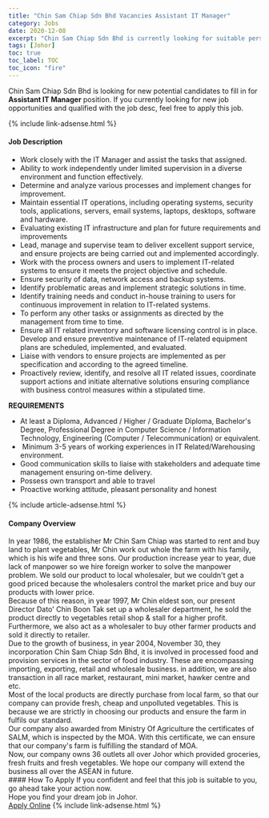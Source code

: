 ```yaml
---
title: "Chin Sam Chiap Sdn Bhd Vacancies Assistant IT Manager" 
category: Jobs 
date: 2020-12-08 
excerpt: "Chin Sam Chiap Sdn Bhd is currently looking for suitable person to fill in the Assistant IT Manager which positioned at Johor" 
tags: [Johor] 
toc: true 
toc_label: TOC 
toc_icon: "fire" 
--- 
```


<p>Chin Sam Chiap Sdn Bhd is looking for new potential candidates to fill in for <b>Assistant IT Manager</b> position. If you currently looking for new job opportunities and qualified with the job desc, feel free to apply this job.
</p>{% include link-adsense.html %} 
<div><div><div><h4>Job Description</h4></div></div><div><div><span><div><ul><li>Work closely with the IT Manager and assist the tasks that assigned.</li><li>Ability to work independently under limited supervision in a diverse environment and function effectively.</li><li>Determine and analyze various processes and implement changes for improvement.</li><li>Maintain essential IT operations, including operating systems, security tools, applications, servers, email systems, laptops, desktops, software and hardware.</li><li>Evaluating existing IT infrastructure and plan for future requirements and improvements</li><li>Lead, manage and supervise team to deliver excellent support service, and ensure projects are being carried out and implemented accordingly.</li><li>Work with the process owners and users to implement IT-related systems to ensure it meets the project objective and schedule.</li><li>Ensure security of data, network access and backup systems.</li><li>Identify problematic areas and implement strategic solutions in time.</li><li>Identify training needs and conduct in-house training to users for continuous improvement in relation to IT-related systems.</li><li>To perform any other tasks or assignments as directed by the management from time to time.</li><li>Ensure all IT related inventory and software licensing control is in place. Develop and ensure preventive maintenance of IT-related equipment plans are scheduled, implemented, and evaluated.</li><li>Liaise with vendors to ensure projects are implemented as per specification and according to the agreed timeline.&#160;</li><li>Proactively review, identify, and resolve all IT related issues, coordinate support actions and initiate alternative solutions ensuring compliance with business control measures within a stipulated time.</li></ul><p><strong>REQUIREMENTS</strong></p><ul><li>At least a Diploma, Advanced / Higher / Graduate Diploma, Bachelor's Degree, Professional Degree in Computer Science / Information Technology, Engineering (Computer / Telecommunication) or equivalent.</li><li>&#160;Minimum 3-5 years of working experiences in IT Related/Warehousing environment.</li><li>Good communication skills to liaise with stakeholders and adequate time management ensuring on-time delivery.</li><li>Possess own transport and able to travel</li><li>Proactive working attitude, pleasant personality and honest</li></ul></div></span></div></div></div> 
{% include article-adsense.html %} 
<div><div><div><h4>Company Overview</h4></div></div><div><div><span><div><div>In year 1986, the establisher Mr Chin Sam Chiap was started to rent and buy land to plant vegetables, Mr Chin work out whole the farm with his family, which is his wife and three sons. Our production increase year to year, due lack of manpower so we hire foreign worker to solve the manpower problem. We sold our product to local wholesaler, but we couldn't get a good priced because the wholesalers control the market price and buy our products with lower price.</div>
<div>Because of this reason, in year 1997, Mr Chin eldest son, our present Director Dato' Chin Boon Tak set up a wholesaler department, he sold the product directly to vegetables retail shop &amp; stall for a higher profit. Furthermore, we also act as a wholesaler to buy other farmer products and sold it directly to retailer.</div>
<div>Due to the growth of business, in year 2004, November 30, they incorporation Chin Sam Chiap Sdn Bhd, it is involved in processed food and provision services in the sector of food industry. These are encompassing importing, exporting, retail and wholesale business. in addition, we are also transaction in all race market, restaurant, mini market, hawker centre and etc.</div>
<div>Most of the local products are directly purchase from local farm, so that our company can provide fresh, cheap and unpolluted vegetables. This is because we are strictly in choosing our products and ensure the farm in fulfils our standard.</div>
<div>Our company also awarded from Ministry Of Agriculture the certificates of SALM, which is inspected by the MOA. With this certificate, we can ensure that our company's farm is fulfilling the standard of MOA.</div>
<div>Now, our company owns 36 outlets all over Johor which provided groceries, fresh fruits and fresh vegetables. We hope our company will extend the business all over the ASEAN in future.</div></div></span></div></div></div> 
#### How To Apply 
If you confident and feel that this job is suitable to you, go ahead take your action now. <br/> 
Hope you find your dream job in Johor. <br/> 
<a href="https://www.jobstreet.com.my/en/job/assistant-it-manager-4439147?jobId=jobstreet-my-job-4439147&sectionRank=24&token=0~e77e977c-a413-4f53-af5b-e15a407bc466&fr=SRP%20View%20In%20New%20Ta" class="btn btn--info" target="_blank" rel="nofollow noopenner">Apply Online</a> 
{% include link-adsense.html %} 